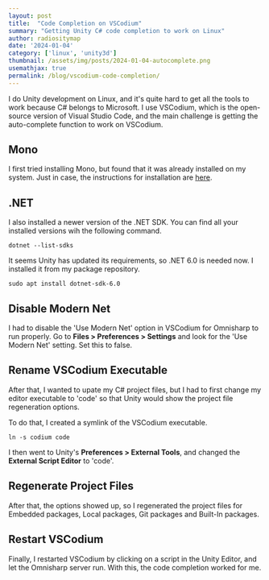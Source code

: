 ```yaml
---
layout: post
title:  "Code Completion on VSCodium"
summary: "Getting Unity C# code completion to work on Linux"
author: radiositymap
date: '2024-01-04'
category: ['linux', 'unity3d']
thumbnail: /assets/img/posts/2024-01-04-autocomplete.png
usemathjax: true
permalink: /blog/vscodium-code-completion/
---
```


I do Unity development on Linux, and it's quite hard to get all the tools to work because C# belongs to Microsoft. I use VSCodium, which is the open-source version of Visual Studio Code, and the main challenge is getting the auto-complete function to work on VSCodium.

## Mono

I first tried installing Mono, but found that it was already installed on my system. Just in case, the instructions for installation are [here](https://forum.unity.com/threads/solved-unity-with-vs-code-and-intellisense-on-linux-mint.986088/#post-6405369).

## .NET

I also installed a newer version of the .NET SDK. You can find all your installed versions wih the following command.

```
dotnet --list-sdks
```

It seems Unity has updated its requirements, so .NET 6.0 is needed now. I installed it from my package repository.

```
sudo apt install dotnet-sdk-6.0
```

## Disable Modern Net

I had to disable the 'Use Modern Net' option in VSCodium for Omnisharp to run properly. Go to **Files > Preferences > Settings** and look for the 'Use Modern Net' setting. Set this to false.

## Rename VSCodium Executable

After that, I wanted to upate my C# project files, but I had to first change my editor executable to 'code' so that Unity would show the project file regeneration options.

To do that, I created a symlink of the VSCodium executable.

```
ln -s codium code
```

I then went to Unity's **Preferences > External Tools**, and changed the **External Script Editor** to 'code'.

## Regenerate Project Files

After that, the options showed up, so I regenerated the project files for Embedded packages, Local packages, Git packages and Built-In packages.

## Restart VSCodium

Finally, I restarted VSCodium by clicking on a script in the Unity Editor, and let the Omnisharp server run. With this, the code completion worked for me.
